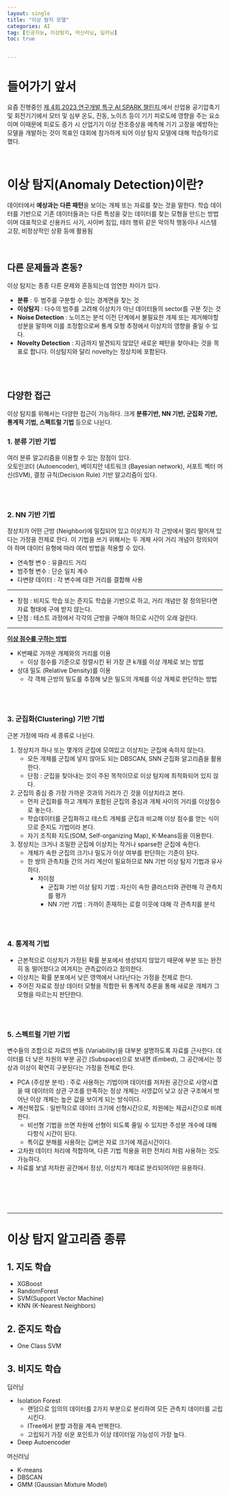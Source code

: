 ```yaml
---
layout: single
title: "이상 탐지 모델"
categories: AI
tag: [인공지능, 이상탐지, 머신러닝, 딥러닝]
toc: true


---
```




# 들어가기 앞서
요즘 진행중인 <a href="https://aifactory.space/competition/detail/2299">제 4회 2023 연구개발 특구 AI SPARK 챌린지 </a> 에서 산업용 공기압축기 및 회전기기에서 모터 및 심부 온도, 진동, 노이즈 등이 기기 피로도에 영향을 주는 요소이며 이때문에 피로도 증가 시 산업기기 이상 전조증상을 예측해 기기 고장을 예방하는 모델을 개발하는 것이 목표인 대회에 참가하게 되어 이상 탐지 모델에 대해 학습하기로 했다.

<br>


# 이상 탐지(Anomaly Detection)이란?

<p>
데이터에서 <b>예상과는 다른 패턴</b>을 보이는 개체 또는 자료를 찾는 것을 말한다. 학습 데이터를 기반으로 기존 데이터들과는 다른 특성을 갖는 데이터를 찾는 모형을 만드는 방법이며 대표적으로 신용카드 사기, 사이버 침입, 테러 행위 같은 악의적 행동이나 시스템 고장, 비정상적인 상황 등에 활용됨
</p>

<br>

## 다른 문제들과 혼동?
이상 탐지는 종종 다른 문제와 혼동되는데 엄연한 차이가 있다. <br>
- <b>분류</b> : 두 범주를 구분할 수 있는 경계면을 찾는 것
- <b>이상탐지</b> : 다수의 범주를 고려해 이상치가 아닌 데이터들의 sector를 구분 짓는 것
- <b>Noise Detection</b> : 노이즈는 분석 이전 단계에서 불필요한 개체 또는 제거해야할 성분을 말하며 이를 조정함으로써 통계 모형 추정에서 이상치의 영향을 줄일 수 있다.
- <b>Novelty Detection</b> : 지금까지 발견되지 않았던 새로운 패턴을 찾아내는 것을 목표로 합니다. 이상탐지와 달리 novelty는 정상치에 포함된다.

<br>
<br>

## 다양한 접근

이상 탐지를 위해서는 다양한 접근이 가능하다.
크게 <b>분류기반, NN 기반, 군집화 기반, 통계적 기법, 스펙트럴 기법</b> 등으로 나뉜다.

### 1. 분류 기반 기법
여러 분류 알고리즘을 이용할 수 있는 장점이 있다. <br>
오토인코더 (Autoencoder), 베이지안 네트워크 (Bayesian network), 서포트 벡터 머신(SVM), 결정 규칙(Decision Rule) 기반 알고리즘이 있다. <br>

<br>
<br>

### 2. NN 기반 기법

정상치가 어떤 근방 (Neighbor)에 밀집되어 있고 이상치가 각 근방에서 멀리 떨어져 있다는 가정을 전제로 한다. 이 기법을 쓰기 위해서는 두 개체 사이 거리 개념이 정의되어야 하며 데이터 유형에 따라 여러 방법을 적용할 수 있다. <br>
- 연속형 변수 : 유클리드 거리
- 범주형 변수 : 단순 일치 계수
- 다변량 데이터 : 각 변수에 대한 거리를 결합해 사용

<hr>

- 장점 : 비지도 학습 또는 준지도 학습을 기반으로 하고, 거리 개념만 잘 정의된다면 자료 형태에 구애 받지 않는다.
- 단점 : 테스트 과정에서 각각의 근방을 구해야 하므로 시간이 오래 걸린다.
<hr>

<u><b>이상 점수를 구하는 방법 </u></b>
- K번째로 가까운 개체와의 거리를 이용
    - 이상 점수를 기준으로 정렬시킨 뒤 가장 큰 k개를 이상 개체로 보는 방법
- 상대 밀도 (Relative Density)를 이용
    - 각 객체 근방의 밀도를 추정해 낮은 밀도의 개체를 이상 개체로 판단하는 방법


<br>
<br>

### 3. 군집화(Clustering) 기반 기법
근본 가정에 따라 세 종류로 나뉜다.
1. 정상치가 하나 또는 몇개의 군집에 모여있고 이상치는 군집에 속하지 않는다.
    - 모든 개체를 군집에 넣지 않아도 되는 DBSCAN, SNN 군집화 알고리즘을 활용한다.
    - 단점 : 군집을 찾아내는 것이 주된 목적이므로 이상 탐지에 최적화되어 있지 않다.
2. 군집의 중심 중 가장 가까운 것과의 거리가 긴 것을 이상치라고 본다.
    - 먼저 군집화를 하고 개체가 포함된 군집의 중심과 개체 사이의 거리를 이상점수로 놓는다.
    - 학습데이터를 군집화하고 테스트 개체를 군집과 비교해 이상 점수를 얻는 식이므로 준지도 기법이라 본다.
    - 자기 조직화 지도(SOM, Self-organizing Map), K-Means등을 이용한다.
3. 정상치는 크거나 조밀한 군집에 이상치는 작거나 sparse한 군집에 속한다.
    - 개체가 속한 군집의 크기나 밀도가 이상 여부를 판단하는 기준이 된다.
    - 한 쌍의 관측치들 간의 거리 계산이 필요하므로 NN 기반 이상 탐지 기법과 유사하다.
        - 차이점
            - 군집화 기반 이상 탐지 기법 : 자신이 속한 클러스터와 관련해 각 관측치를 평가
            - NN 기반 기법 : 가까이 존재하는 로컬 이웃에 대해 각 관측치를 분석

<br>
<br>

### 4. 통계적 기법
- 근본적으로 이상치가 가정된 확률 분포에서 생성되지 않았기 때문에 부분 또는 완전히 동 떨어졌다고 여겨지는 관측값이라고 정의한다. 
- 이상치는 확률 분포에서 낮은 영역에서 나타난다는 가정을 전제로 한다.
- 주어진 자료로 정상 데이터 모형을 적합한 뒤 통계적 추론을 통해 새로운 개체가 그 모형을 따르는지 판단한다.


<br>
<br>


### 5. 스펙트럴 기반 기법
변수들의 조합으로 자료의 변동 (Variability)을 대부분 설명하도록 자료를 근사한다. 데이터를 더 낮은 차원의 부분 공간 (Subspace)으로 보내면 (Embed), 그 공간에서는 정상과 이상이 확연히 구분된다는 가정을 전제로 한다.
- PCA (주성분 분석) : 주로 사용하는 기법이며 데이터를 저차원 공간으로 사영시켰을 때 데이터의 상관 구조를 만족하는 정상 개체는 사영값이 낮고 상관 구조에서 벗어난 이상 개체는 높은 값을 보이게 되는 방식이다.
- 계산복잡도 : 일반적으로 데이터 크기에 선형시간으로, 차원에는 제곱시간으로 비례한다.
    - 비선형 기법을 쓰면 차원에 선형이 되도록 줄일 수 있지만 주성분 개수에 대해 다항식 시간이 된다.
    - 특이값 분해를 사용하는 깁버은 자료 크기에 제곱시간이다.
- 고차원 데이터 처리에 적합하며, 다른 기법 적용을 위한 전처리 처럼 사용하는 것도 가능하다.
- 자료를 보낼 저차원 공간에서 정상, 이상치가 제대로 분리되어야만 유용하다.

<br>
<br>
<br>
<br>
<hr>

# 이상 탐지 알고리즘 종류
## 1. 지도 학습
- XGBoost
- RandomForest
- SVM(Support Vector Machine)
- KNN (K-Nearest Neighbors)

## 2. 준지도 학습
- One Class SVM

## 3. 비지도 학습
딥러닝
- Isolation Forest
    - 랜덤으로 임의의 데이터를 2가지 부분으로 분리하여 모든 관측치 데이터를 고립시킨다.
    - ITree에서 분할 과정을 계속 반복한다.
    - 고립되기 가장 쉬운 포인트가 이상 데이터일 가능성이 가장 높다.
- Deep Autoencoder

머신러닝
- K-means
- DBSCAN
- GMM (Gaussian Mixture Model)



